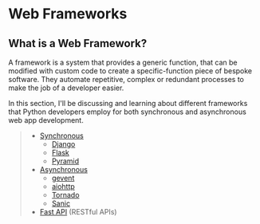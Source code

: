 # Web Frameworks

## What is a Web Framework?

A framework is a system that provides a generic function, that can be modified with custom code to create a specific-function piece of bespoke software. They automate repetitive, complex or redundant processes to make the job of a developer easier.

In this section, I'll be discussing and learning about different frameworks that Python developers employ for both synchronous and asynchronous web app development.

> - [Synchronous](https://github.com/willspencer171/python_roadmap/tree/master/Frameworks/Synchronous)
>   - [Django](https://github.com/willspencer171/python_roadmap/tree/master/Frameworks/Synchronous/Django)
>   - [Flask](https://github.com/willspencer171/python_roadmap/tree/master/Frameworks/Synchronous/Flask)
>   - [Pyramid](https://github.com/willspencer171/python_roadmap/tree/master/Frameworks/Synchronous/Pyramid)
> - [Asynchronous](https://github.com/willspencer171/python_roadmap/tree/master/Frameworks/Asynchronous/)
>   - [gevent](https://github.com/willspencer171/python_roadmap/tree/master/Frameworks/Asynchronous/gevent)
>   - [aiohttp](https://github.com/willspencer171/python_roadmap/tree/master/Frameworks/Asynchronous/aiohttp)
>   - [Tornado](https://github.com/willspencer171/python_roadmap/tree/master/Frameworks/Asynchronous/Tornado)
>   - [Sanic](https://github.com/willspencer171/python_roadmap/tree/master/Frameworks/Asynchronous/Sanic)
> - [Fast API](https://github.com/willspencer171/python_roadmap/tree/master/Frameworks/Fast%20API/) (RESTful APIs)
